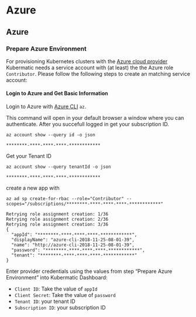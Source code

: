 # Azure

## Azure

### Prepare Azure Environment <a id="prepare-azure-environment"></a>

For provisioning Kubernetes clusters with the [Azure cloud provider](https://github.com/kubermatic/machine-controller/tree/master/pkg/cloudprovider/provider/azure) Kubermatic needs a service account with \(at least\) the the Azure role `Contributor`. Please follow the following steps to create an matching service account:

#### Login to Azure and Get Basic Information <a id="login-to-azure-and-get-basic-information"></a>

Login to Azure with [Azure CLI](https://docs.microsoft.com/en-us/cli/azure/?view=azure-cli-latest) `az`.

This command will open in your default browser a window where you can authenticate. After you succefull logged in get your subscription ID.

```text
az account show --query id -o json

********-****-****-****-************
```

Get your Tenant ID

```text
az account show --query tenantId -o json

********-****-****-****-************
```

create a new app with

```text
az ad sp create-for-rbac --role="Contributor" --scopes="/subscriptions/********-****-****-****-************"

Retrying role assignment creation: 1/36
Retrying role assignment creation: 2/36
Retrying role assignment creation: 3/36
{
  "appId": "********-****-****-****-************",
  "displayName": "azure-cli-2018-11-25-08-01-39",
  "name": "http://azure-cli-2018-11-25-08-01-39",
  "password": "********-****-****-****-************",
  "tenant": "********-****-****-****-************"
}
```

Enter provider credentials using the values from step “Prepare Azure Environment” into Kubermatic Dashboard:

* `Client ID`: Take the value of `appId`
* `Client Secret`: Take the value of `password`
* `Tenant ID`: your tenant ID
* `Subscription ID`: your subscription ID

